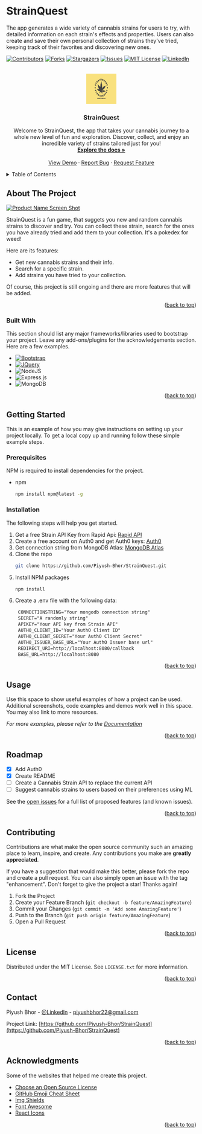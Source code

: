 # StrainQuest

The app generates a wide variety of cannabis strains for users to try, with detailed information on each strain's effects and properties. Users can also create and save their own personal collection of strains they've tried, keeping track of their favorites and discovering new ones.

<!-- Improved compatibility of back to top link: See: https://github.com/Piyush-Bhor/StrainQuest/pull/73 -->

<a name="readme-top"></a>

<!--
*** Thanks for checking out the Best-README-Template. If you have a suggestion
*** that would make this better, please fork the repo and create a pull request
*** or simply open an issue with the tag "enhancement".
*** Don't forget to give the project a star!
*** Thanks again! Now go create something AMAZING! :D
-->

<!-- PROJECT SHIELDS -->
<!--
*** I'm using markdown "reference style" links for readability.
*** Reference links are enclosed in brackets [ ] instead of parentheses ( ).
*** See the bottom of this document for the declaration of the reference variables
*** for contributors-url, forks-url, etc. This is an optional, concise syntax you may use.
*** https://www.markdownguide.org/basic-syntax/#reference-style-links
-->

[![Contributors][contributors-shield]][contributors-url]
[![Forks][forks-shield]][forks-url]
[![Stargazers][stars-shield]][stars-url]
[![Issues][issues-shield]][issues-url]
[![MIT License][license-shield]][license-url]
[![LinkedIn][linkedin-shield]][linkedin-url]

<!-- PROJECT LOGO -->
<br />
<div align="center">
  <a href="https://github.com/Piyush-Bhor/StrainQuest/tree/master">
    <img src="public/images/logo-color.png" alt="Logo" width="80" height="80">
  </a>

  <h3 align="center">StrainQuest</h3>

  <p align="center">
    Welcome to StrainQuest, the app that takes your cannabis journey to a whole new level of fun and exploration. Discover, collect, and enjoy an incredible variety of strains tailored just for you!
    <br />
    <a href="https://github.com/Piyush-Bhor/StrainQuest"><strong>Explore the docs »</strong></a>
    <br />
    <br />
    <a href="https://github.com/Piyush-Bhor/StrainQuest">View Demo</a>
    ·
    <a href="https://github.com/Piyush-Bhor/StrainQuest/issues">Report Bug</a>
    ·
    <a href="https://github.com/Piyush-Bhor/StrainQuest/issues">Request Feature</a>
  </p>
</div>

<!-- TABLE OF CONTENTS -->
<details>
  <summary>Table of Contents</summary>
  <ol>
    <li>
      <a href="#about-the-project">About The Project</a>
      <ul>
        <li><a href="#built-with">Built With</a></li>
      </ul>
    </li>
    <li>
      <a href="#getting-started">Getting Started</a>
      <ul>
        <li><a href="#prerequisites">Prerequisites</a></li>
        <li><a href="#installation">Installation</a></li>
      </ul>
    </li>
    <li><a href="#usage">Usage</a></li>
    <li><a href="#roadmap">Roadmap</a></li>
    <li><a href="#contributing">Contributing</a></li>
    <li><a href="#license">License</a></li>
    <li><a href="#contact">Contact</a></li>
    <li><a href="#acknowledgments">Acknowledgments</a></li>
  </ol>
</details>

<!-- ABOUT THE PROJECT -->

## About The Project

[![Product Name Screen Shot][product-screenshot]](https://example.com)

StrainQuest is a fun game, that suggets you new and random cannabis strains to discover and try. You can collect these strain, search for the ones you have already tried and add them to your collection. It's a pokedex for weed!

Here are its features:

- Get new cannabis strains and their info.
- Search for a specific strain.
- Add strains you have tried to your collection.

Of course, this project is still ongoing and there are more features that will be added.

<p align="right">(<a href="#readme-top">back to top</a>)</p>

### Built With

This section should list any major frameworks/libraries used to bootstrap your project. Leave any add-ons/plugins for the acknowledgements section. Here are a few examples.

- [![Bootstrap][Bootstrap.com]][Bootstrap-url]
- [![JQuery][JQuery.com]][JQuery-url]
- ![NodeJS](https://img.shields.io/badge/node.js-6DA55F?style=for-the-badge&logo=node.js&logoColor=white)
- ![Express.js](https://img.shields.io/badge/express.js-%23404d59.svg?style=for-the-badge&logo=express&logoColor=%2361DAFB)
- ![MongoDB](https://img.shields.io/badge/MongoDB-%234ea94b.svg?style=for-the-badge&logo=mongodb&logoColor=white)

<p align="right">(<a href="#readme-top">back to top</a>)</p>

<!-- GETTING STARTED -->

## Getting Started

This is an example of how you may give instructions on setting up your project locally.
To get a local copy up and running follow these simple example steps.

### Prerequisites

NPM is required to install dependencies for the project.

- npm
  ```sh
  npm install npm@latest -g
  ```

### Installation

The following steps will help you get started.

1. Get a free Strain API Key from Rapid Api: [Rapid API](https://rapidapi.com/raygorodskij/api/Strain/)
2. Create a free account on Auth0 and get Auth0 keys: [Auth0](https://auth0.com/)
3. Get connection string from MongoDB Atlas: [MongoDB Atlas](https://www.mongodb.com/)
4. Clone the repo
   ```sh
   git clone https://github.com/Piyush-Bhor/StrainQuest.git
   ```
5. Install NPM packages
   ```sh
   npm install
   ```
6. Create a .env file with the following data:
   ```
    CONNECTIONSTRING="Your mongodb connection string"
    SECRET="A randomly string"
    APIKEY="Your API key from Strain API"
    AUTH0_CLIENT_ID="Your AuthO Client ID"
    AUTH0_CLIENT_SECRET="Your AuthO Client Secret"
    AUTH0_ISSUER_BASE_URL="Your AuthO Issuer base url"
    REDIRECT_URI=http://localhost:8080/callback
    BASE_URL=http://localhost:8080
   ```

<p align="right">(<a href="#readme-top">back to top</a>)</p>

<!-- USAGE EXAMPLES -->

## Usage

Use this space to show useful examples of how a project can be used. Additional screenshots, code examples and demos work well in this space. You may also link to more resources.

_For more examples, please refer to the [Documentation](https://example.com)_

<p align="right">(<a href="#readme-top">back to top</a>)</p>

<!-- ROADMAP -->

## Roadmap

- [x] Add Auth0
- [x] Create README
- [ ] Create a Cannabis Strain API to replace the current API
- [ ] Suggest cannabis strains to users based on their preferences using ML

See the [open issues](https://github.com/Piyush-Bhor/StrainQuest/issues) for a full list of proposed features (and known issues).

<p align="right">(<a href="#readme-top">back to top</a>)</p>

<!-- CONTRIBUTING -->

## Contributing

Contributions are what make the open source community such an amazing place to learn, inspire, and create. Any contributions you make are **greatly appreciated**.

If you have a suggestion that would make this better, please fork the repo and create a pull request. You can also simply open an issue with the tag "enhancement".
Don't forget to give the project a star! Thanks again!

1. Fork the Project
2. Create your Feature Branch (`git checkout -b feature/AmazingFeature`)
3. Commit your Changes (`git commit -m 'Add some AmazingFeature'`)
4. Push to the Branch (`git push origin feature/AmazingFeature`)
5. Open a Pull Request

<p align="right">(<a href="#readme-top">back to top</a>)</p>

<!-- LICENSE -->

## License

Distributed under the MIT License. See `LICENSE.txt` for more information.

<p align="right">(<a href="#readme-top">back to top</a>)</p>

<!-- CONTACT -->

## Contact

Piyush Bhor - [@LinkedIn](https://www.linkedin.com/in/piyush-bhor-bb7394265/) - piyushbhor22@gmail.com

Project Link: [https://github.com/Piyush-Bhor/StrainQuest](https://github.com/Piyush-Bhor/StrainQuest)

<p align="right">(<a href="#readme-top">back to top</a>)</p>

<!-- ACKNOWLEDGMENTS -->

## Acknowledgments

Some of the websites that helped me create this project.

- [Choose an Open Source License](https://choosealicense.com)
- [GitHub Emoji Cheat Sheet](https://www.webpagefx.com/tools/emoji-cheat-sheet)
- [Img Shields](https://shields.io)
- [Font Awesome](https://fontawesome.com)
- [React Icons](https://react-icons.github.io/react-icons/search)

<p align="right">(<a href="#readme-top">back to top</a>)</p>

<!-- MARKDOWN LINKS & IMAGES -->
<!-- https://www.markdownguide.org/basic-syntax/#reference-style-links -->

[contributors-shield]: https://img.shields.io/github/contributors/Piyush-Bhor/StrainQuest?style=for-the-badge
[contributors-url]: https://github.com/Piyush-Bhor/StrainQuest/graphs/contributors
[forks-shield]: https://img.shields.io/github/forks/Piyush-Bhor/StrainQuest.svg?style=for-the-badge
[forks-url]: https://github.com/Piyush-Bhor/StrainQuest/network/members
[stars-shield]: https://img.shields.io/github/stars/Piyush-Bhor/StrainQuest.svg?style=for-the-badge
[stars-url]: https://github.com/Piyush-Bhor/StrainQuest/stargazers
[issues-shield]: https://img.shields.io/github/issues/Piyush-Bhor/StrainQuest.svg?style=for-the-badge
[issues-url]: https://github.com/Piyush-Bhor/StrainQuest/issues
[license-shield]: https://img.shields.io/github/license/Piyush-Bhor/StrainQuest.svg?style=for-the-badge
[license-url]: https://github.com/Piyush-Bhor/StrainQuest/blob/master/LICENSE.txt
[linkedin-shield]: https://img.shields.io/badge/-LinkedIn-black.svg?style=for-the-badge&logo=linkedin&colorB=555
[linkedin-url]: https://linkedin.com/in/piyush-bhor-bb7394265/
[product-screenshot]: images/screenshot.png
[Bootstrap.com]: https://img.shields.io/badge/Bootstrap-563D7C?style=for-the-badge&logo=bootstrap&logoColor=white
[Bootstrap-url]: https://getbootstrap.com
[JQuery.com]: https://img.shields.io/badge/jQuery-0769AD?style=for-the-badge&logo=jquery&logoColor=white
[JQuery-url]: https://jquery.com
[product-screenshot]: public/images/main.png
